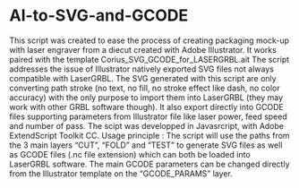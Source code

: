# AI-to-SVG-and-GCODE
This script was created to ease the process of creating packaging mock-up with laser engraver from a diecut created with Adobe Illustrator. It works paired
with the template Corius_SVG_GCODE_for_LASERGRBL.ait
The script addresses the issue of Illustrator natively exported SVG files not always compatible with LaserGRBL. The SVG generated with this script are only
converting path stroke (no text, no fill, no stroke effect like dash, no color accuracy) with the only purpose to import them into LaserGRBL (they may work with
other GRBL software though).
It also export directly into GCODE files supporting parameters from Illustrator file like laser power, feed speed and number of pass.
The scipt was developped in Javasrcript, with Adobe ExtendScript Toolkit CC.
Usage principle :
The script will use the paths from the 3 main layers “CUT”, “FOLD” and “TEST” to generate SVG files as well as GCODE files (.nc file extension) which can both
be loaded into LaserGRBL software. The main GCODE parameters can be changed directly from the Illustrator template on the “GCODE_PARAMS” layer.
